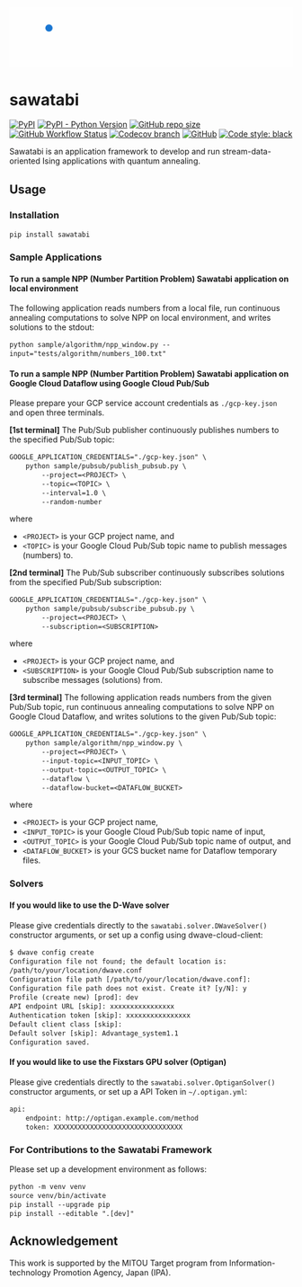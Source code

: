 ![sawatabi-logo](./figs/sawatabi-logo.gif)

# sawatabi

[![PyPI](https://img.shields.io/pypi/v/sawatabi?style=flat-square)](https://pypi.org/project/sawatabi/)
[![PyPI - Python Version](https://img.shields.io/pypi/pyversions/sawatabi?style=flat-square)](https://pypi.org/project/sawatabi/)
[![GitHub repo size](https://img.shields.io/github/repo-size/kotarot/sawatabi?style=flat-square)](https://github.com/kotarot/sawatabi)
[![GitHub Workflow Status](https://img.shields.io/github/workflow/status/kotarot/sawatabi/ci?style=flat-square)](https://github.com/kotarot/sawatabi/actions?query=workflow%3Aci)
[![Codecov branch](https://img.shields.io/codecov/c/gh/kotarot/sawatabi/main?flag=unittests&style=flat-square&token=SKXOS0VKOA)](https://codecov.io/gh/kotarot/sawatabi)
[![GitHub](https://img.shields.io/github/license/kotarot/sawatabi?style=flat-square)](https://github.com/kotarot/sawatabi/blob/main/LICENSE)
[![Code style: black](https://img.shields.io/badge/code%20style-black-000000.svg?style=flat-square)](https://github.com/psf/black)

Sawatabi is an application framework to develop and run stream-data-oriented Ising applications with quantum annealing.

## Usage

### Installation

```
pip install sawatabi
```

### Sample Applications

#### To run a sample NPP (Number Partition Problem) Sawatabi application on local environment

The following application reads numbers from a local file, run continuous annealing computations to solve NPP on local environment, and writes solutions to the stdout:
```
python sample/algorithm/npp_window.py --input="tests/algorithm/numbers_100.txt"
```

#### To run a sample NPP (Number Partition Problem) Sawatabi application on Google Cloud Dataflow using Google Cloud Pub/Sub

Please prepare your GCP service account credentials as `./gcp-key.json` and open three terminals.

**[1st terminal]** The Pub/Sub publisher continuously publishes numbers to the specified Pub/Sub topic:
```
GOOGLE_APPLICATION_CREDENTIALS="./gcp-key.json" \
    python sample/pubsub/publish_pubsub.py \
        --project=<PROJECT> \
        --topic=<TOPIC> \
        --interval=1.0 \
        --random-number
```
where
- `<PROJECT>` is your GCP project name, and
- `<TOPIC>` is your Google Cloud Pub/Sub topic name to publish messages (numbers) to.

**[2nd terminal]** The Pub/Sub subscriber continuously subscribes solutions from the specified Pub/Sub subscription:
```
GOOGLE_APPLICATION_CREDENTIALS="./gcp-key.json" \
    python sample/pubsub/subscribe_pubsub.py \
        --project=<PROJECT> \
        --subscription=<SUBSCRIPTION>
```
where
- `<PROJECT>` is your GCP project name, and
- `<SUBSCRIPTION>` is your Google Cloud Pub/Sub subscription name to subscribe messages (solutions) from.

**[3rd terminal]** The following application reads numbers from the given Pub/Sub topic, run continuous annealing computations to solve NPP on Google Cloud Dataflow, and writes solutions to the given Pub/Sub topic:
```
GOOGLE_APPLICATION_CREDENTIALS="./gcp-key.json" \
    python sample/algorithm/npp_window.py \
        --project=<PROJECT> \
        --input-topic=<INPUT_TOPIC> \
        --output-topic=<OUTPUT_TOPIC> \
        --dataflow \
        --dataflow-bucket=<DATAFLOW_BUCKET>
```
where
- `<PROJECT>` is your GCP project name,
- `<INPUT_TOPIC>` is your Google Cloud Pub/Sub topic name of input,
- `<OUTPUT_TOPIC>` is your Google Cloud Pub/Sub topic name of output, and
- `<DATAFLOW_BUCKET`> is your GCS bucket name for Dataflow temporary files.

### Solvers

#### If you would like to use the D-Wave solver

Please give credentials directly to the `sawatabi.solver.DWaveSolver()` constructor arguments, or set up a config using dwave-cloud-client:
```
$ dwave config create
Configuration file not found; the default location is: /path/to/your/location/dwave.conf
Configuration file path [/path/to/your/location/dwave.conf]:
Configuration file path does not exist. Create it? [y/N]: y
Profile (create new) [prod]: dev
API endpoint URL [skip]: xxxxxxxxxxxxxxxx
Authentication token [skip]: xxxxxxxxxxxxxxxx
Default client class [skip]:
Default solver [skip]: Advantage_system1.1
Configuration saved.
```

#### If you would like to use the Fixstars GPU solver (Optigan)

Please give credentials directly to the `sawatabi.solver.OptiganSolver()` constructor arguments, or set up a API Token in `~/.optigan.yml`:
```
api:
    endpoint: http://optigan.example.com/method
    token: XXXXXXXXXXXXXXXXXXXXXXXXXXXXXXXX
```

### For Contributions to the Sawatabi Framework

Please set up a development environment as follows:
```
python -m venv venv
source venv/bin/activate
pip install --upgrade pip
pip install --editable ".[dev]"
```

## Acknowledgement

This work is supported by the MITOU Target program from Information-technology Promotion Agency, Japan (IPA).

